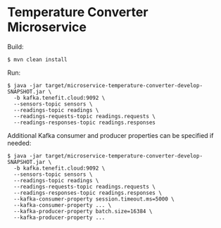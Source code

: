 # Temperature Converter Microservice

Build:

```
$ mvn clean install
```

Run:

```
$ java -jar target/microservice-temperature-converter-develop-SNAPSHOT.jar \
  -b kafka.tenefit.cloud:9092 \
  --sensors-topic sensors \
  --readings-topic readings \
  --readings-requests-topic readings.requests \
  --readings-responses-topic readings.responses
```

Additional Kafka consumer and producer properties can be specified if needed:

```
$ java -jar target/microservice-temperature-converter-develop-SNAPSHOT.jar \
  -b kafka.tenefit.cloud:9092 \
  --sensors-topic sensors \
  --readings-topic readings \
  --readings-requests-topic readings.requests \
  --readings-responses-topic readings.responses \
  --kafka-consumer-property session.timeout.ms=5000 \
  --kafka-consumer-property ... \
  --kafka-producer-property batch.size=16384 \
  --kafka-producer-property ...
```
